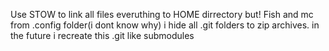 Use STOW to link all files
everuthing to HOME dirrectory
but!
Fish and mc from .config folder(i dont know why)
i hide all .git folders to zip archives. in the future i recreate this .git like submodules
